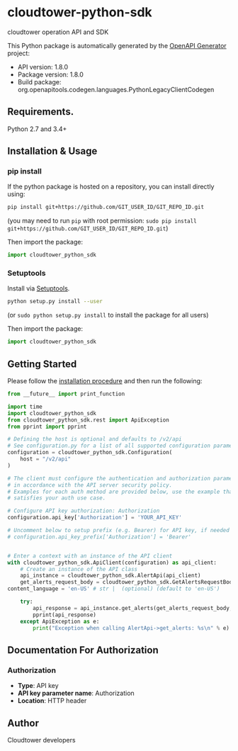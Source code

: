 # cloudtower-python-sdk

cloudtower operation API and SDK

This Python package is automatically generated by the [OpenAPI Generator](https://openapi-generator.tech) project:

- API version: 1.8.0
- Package version: 1.8.0
- Build package: org.openapitools.codegen.languages.PythonLegacyClientCodegen

## Requirements.

Python 2.7 and 3.4+

## Installation & Usage

### pip install

If the python package is hosted on a repository, you can install directly using:

```sh
pip install git+https://github.com/GIT_USER_ID/GIT_REPO_ID.git
```

(you may need to run `pip` with root permission: `sudo pip install git+https://github.com/GIT_USER_ID/GIT_REPO_ID.git`)

Then import the package:

```python
import cloudtower_python_sdk
```

### Setuptools

Install via [Setuptools](http://pypi.python.org/pypi/setuptools).

```sh
python setup.py install --user
```

(or `sudo python setup.py install` to install the package for all users)

Then import the package:

```python
import cloudtower_python_sdk
```

## Getting Started

Please follow the [installation procedure](#installation--usage) and then run the following:

```python
from __future__ import print_function

import time
import cloudtower_python_sdk
from cloudtower_python_sdk.rest import ApiException
from pprint import pprint

# Defining the host is optional and defaults to /v2/api
# See configuration.py for a list of all supported configuration parameters.
configuration = cloudtower_python_sdk.Configuration(
    host = "/v2/api"
)

# The client must configure the authentication and authorization parameters
# in accordance with the API server security policy.
# Examples for each auth method are provided below, use the example that
# satisfies your auth use case.

# Configure API key authorization: Authorization
configuration.api_key['Authorization'] = 'YOUR_API_KEY'

# Uncomment below to setup prefix (e.g. Bearer) for API key, if needed
# configuration.api_key_prefix['Authorization'] = 'Bearer'


# Enter a context with an instance of the API client
with cloudtower_python_sdk.ApiClient(configuration) as api_client:
    # Create an instance of the API class
    api_instance = cloudtower_python_sdk.AlertApi(api_client)
    get_alerts_request_body = cloudtower_python_sdk.GetAlertsRequestBody() # GetAlertsRequestBody |
content_language = 'en-US' # str |  (optional) (default to 'en-US')

    try:
        api_response = api_instance.get_alerts(get_alerts_request_body, content_language=content_language)
        pprint(api_response)
    except ApiException as e:
        print("Exception when calling AlertApi->get_alerts: %s\n" % e)

```

## Documentation For Authorization

### Authorization

- **Type**: API key
- **API key parameter name**: Authorization
- **Location**: HTTP header

## Author

Cloudtower developers
